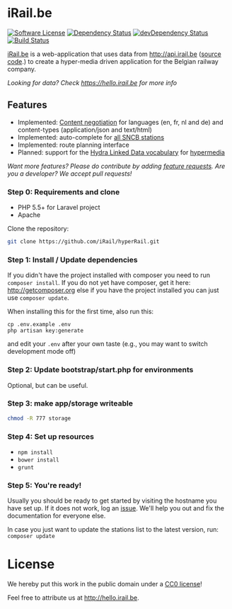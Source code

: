 # iRail.be

[![Software License](https://img.shields.io/badge/license-CC0-brightgreen.svg?style=flat)](https://creativecommons.org/publicdomain/zero/1.0/)
[![Dependency Status](https://david-dm.org/iRail/hyperRail.svg)](https://david-dm.org/iRail/hyperRail.svg)
[![devDependency Status](https://img.shields.io/david/dev/iRail/hyperRail.svg?style=flat)](https://david-dm.org/iRail/hyperRail#info=devDependencies)
[![Build Status](https://travis-ci.org/iRail/hyperRail.svg)](https://travis-ci.org/iRail/hyperRail)

[iRail.be](https://irail.be) is a web-application that uses data from http://api.irail.be ([source code](https://github.com/irail/irail).) to create a hyper-media driven application for the Belgian railway company.

_Looking for data? Check https://hello.irail.be for more info_

## Features

 * Implemented: [Content negotiation](https://en.wikipedia.org/wiki/Content_negotiation) for languages (en, fr, nl and de) and content-types (application/json and text/html)
 * Implemented: auto-complete for [all SNCB stations](https://irail.be/stations/NMBS)
 * Implemented: route planning interface
 * Planned: support for the [Hydra Linked Data vocabulary](http://www.hydra-cg.com/) for [hypermedia](https://en.wikipedia.org/wiki/Hypermedia)

_Want more features? Please do contribute by adding [feature requests](https://github.com/iRail/hyperRail/issues/new). Are you a developer? We accept pull requests!_

### Step 0: Requirements and clone ###

* PHP 5.5+ for Laravel project
* Apache

Clone the repository:

```bash
git clone https://github.com/iRail/hyperRail.git
```

### Step 1: Install / Update dependencies ###

If you didn't have the project installed with composer you need to run `composer install`. If you do not yet have composer, get it here: http://getcomposer.org else if you have the project installed you can just use `composer update`.

When installing this for the first time, also run this:

```
cp .env.example .env
php artisan key:generate
```
and edit your `.env` after your own taste (e.g., you may want to switch development mode off)

### Step 2: Update bootstrap/start.php for environments ###

Optional, but can be useful.

### Step 3: make app/storage writeable ###

```bash
chmod -R 777 storage
```

### Step 4: Set up resources ###

 * `npm install`
 * `bower install`
 * `grunt`

### Step 5: You're ready! ###

Usually you should be ready to get started by visiting the hostname you have set up. If it does not work, log an [issue](https://github.com/iRail/hyperRail/issues/new). We'll help you out and fix the documentation for everyone else.

In case you just want to update the stations list to the latest version, run: `composer update`

# License

We hereby put this work in the public domain under a [CC0 license](https://creativecommons.org/publicdomain/zero/1.0/)!

Feel free to attribute us at http://hello.irail.be.
